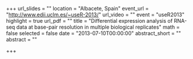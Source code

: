 +++
url_slides = ""
location = "Albacete, Spain"
event_url = "http://www.edii.uclm.es/~useR-2013/"
url_video = ""
event = "useR2013"
highlight = true
url_pdf = ""
title = "Differential expression analysis of RNA-seq data at base-pair resolution in multiple biological replicates"
math = false
selected = false
date = "2013-07-10T00:00:00"
abstract_short = ""
abstract = ""

+++

